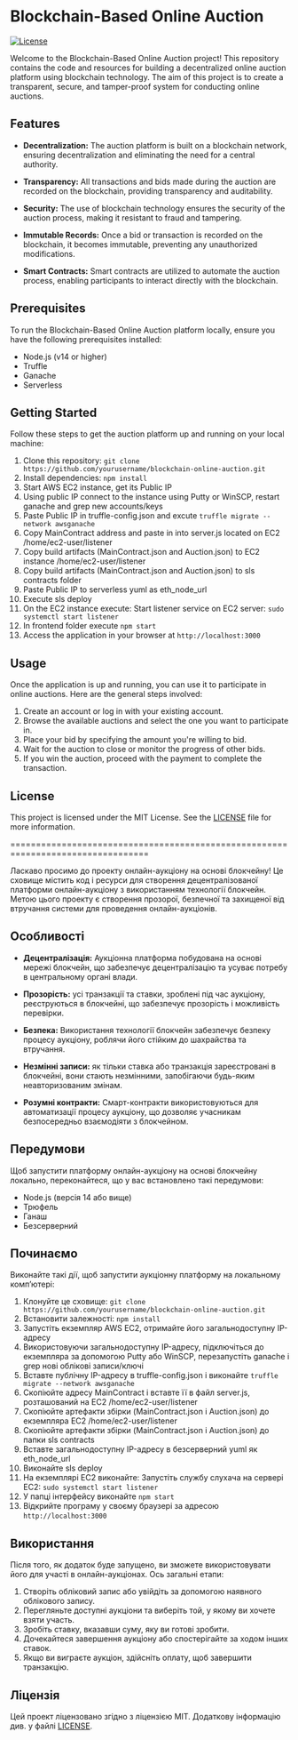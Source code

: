 # Blockchain-Based Online Auction

[![License](https://img.shields.io/badge/license-MIT-blue.svg)](https://github.com/yourusername/blockchain-online-auction/blob/main/LICENSE)

Welcome to the Blockchain-Based Online Auction project! This repository contains the code and resources for building a decentralized online auction platform using blockchain technology. The aim of this project is to create a transparent, secure, and tamper-proof system for conducting online auctions.

## Features

- **Decentralization:** The auction platform is built on a blockchain network, ensuring decentralization and eliminating the need for a central authority.

- **Transparency:** All transactions and bids made during the auction are recorded on the blockchain, providing transparency and auditability.

- **Security:** The use of blockchain technology ensures the security of the auction process, making it resistant to fraud and tampering.

- **Immutable Records:** Once a bid or transaction is recorded on the blockchain, it becomes immutable, preventing any unauthorized modifications.

- **Smart Contracts:** Smart contracts are utilized to automate the auction process, enabling participants to interact directly with the blockchain.

## Prerequisites

To run the Blockchain-Based Online Auction platform locally, ensure you have the following prerequisites installed:

- Node.js (v14 or higher)
- Truffle
- Ganache
- Serverless

## Getting Started

Follow these steps to get the auction platform up and running on your local machine:

1. Clone this repository: `git clone https://github.com/yourusername/blockchain-online-auction.git`
2. Install dependencies: `npm install`
3. Start AWS EC2 instance, get its Public IP
4. Using public IP connect to the instance using Putty or WinSCP, restart ganache and grep new accounts/keys
5. Paste Public IP in truffle-config.json and excute `truffle migrate --network awsganache`
6. Copy MainContract address and paste in into server.js located on EC2 /home/ec2-user/listener
7. Copy build artifacts (MainContract.json and Auction.json) to EC2 instance /home/ec2-user/listener
8. Copy build artifacts (MainContract.json and Auction.json) to sls contracts folder
9. Paste Public IP to serverless yuml as eth_node_url
10. Execute sls deploy
11. On the EC2 instance execute: Start listener service on EC2 server: `sudo systemctl start listener`
12. In frontend folder execute `npm start`
7. Access the application in your browser at `http://localhost:3000`

## Usage

Once the application is up and running, you can use it to participate in online auctions. Here are the general steps involved:

1. Create an account or log in with your existing account.
2. Browse the available auctions and select the one you want to participate in.
3. Place your bid by specifying the amount you're willing to bid.
4. Wait for the auction to close or monitor the progress of other bids.
5. If you win the auction, proceed with the payment to complete the transaction.

## License

This project is licensed under the MIT License. See the [LICENSE](LICENSE) file for more information.


=================================================================================


Ласкаво просимо до проекту онлайн-аукціону на основі блокчейну! Це сховище містить код і ресурси для створення децентралізованої платформи онлайн-аукціону з використанням технології блокчейн. Метою цього проекту є створення прозорої, безпечної та захищеної від втручання системи для проведення онлайн-аукціонів.

## Особливості

- **Децентралізація:** Аукціонна платформа побудована на основі мережі блокчейн, що забезпечує децентралізацію та усуває потребу в центральному органі влади.

- **Прозорість:** усі транзакції та ставки, зроблені під час аукціону, реєструються в блокчейні, що забезпечує прозорість і можливість перевірки.

- **Безпека:** Використання технології блокчейн забезпечує безпеку процесу аукціону, роблячи його стійким до шахрайства та втручання.

- **Незмінні записи:** як тільки ставка або транзакція зареєстровані в блокчейні, вони стають незмінними, запобігаючи будь-яким неавторизованим змінам.

- **Розумні контракти:** Смарт-контракти використовуються для автоматизації процесу аукціону, що дозволяє учасникам безпосередньо взаємодіяти з блокчейном.

## Передумови

Щоб запустити платформу онлайн-аукціону на основі блокчейну локально, переконайтеся, що у вас встановлено такі передумови:

- Node.js (версія 14 або вище)
- Трюфель
- Ганаш
- Безсерверний

## Починаємо

Виконайте такі дії, щоб запустити аукціонну платформу на локальному комп’ютері:

1. Клонуйте це сховище: `git clone https://github.com/yourusername/blockchain-online-auction.git`
2. Встановити залежності: `npm install`
3. Запустіть екземпляр AWS EC2, отримайте його загальнодоступну IP-адресу
4. Використовуючи загальнодоступну IP-адресу, підключіться до екземпляра за допомогою Putty або WinSCP, перезапустіть ganache і grep нові облікові записи/ключі
5. Вставте публічну IP-адресу в truffle-config.json і виконайте `truffle migrate --network awsganache`
6. Скопіюйте адресу MainContract і вставте її в файл server.js, розташований на EC2 /home/ec2-user/listener
7. Скопіюйте артефакти збірки (MainContract.json і Auction.json) до екземпляра EC2 /home/ec2-user/listener
8. Скопіюйте артефакти збірки (MainContract.json і Auction.json) до папки sls contracts
9. Вставте загальнодоступну IP-адресу в безсерверний yuml як eth_node_url
10. Виконайте sls deploy
11. На екземплярі EC2 виконайте: Запустіть службу слухача на сервері EC2: `sudo systemctl start listener`
12. У папці інтерфейсу виконайте `npm start`
7. Відкрийте програму у своєму браузері за адресою `http://localhost:3000`

## Використання

Після того, як додаток буде запущено, ви зможете використовувати його для участі в онлайн-аукціонах. Ось загальні етапи:

1. Створіть обліковий запис або увійдіть за допомогою наявного облікового запису.
2. Перегляньте доступні аукціони та виберіть той, у якому ви хочете взяти участь.
3. Зробіть ставку, вказавши суму, яку ви готові зробити.
4. Дочекайтеся завершення аукціону або спостерігайте за ходом інших ставок.
5. Якщо ви виграєте аукціон, здійсніть оплату, щоб завершити транзакцію.

## Ліцензія

Цей проект ліцензовано згідно з ліцензією MIT. Додаткову інформацію див. у файлі [LICENSE](LICENSE).
